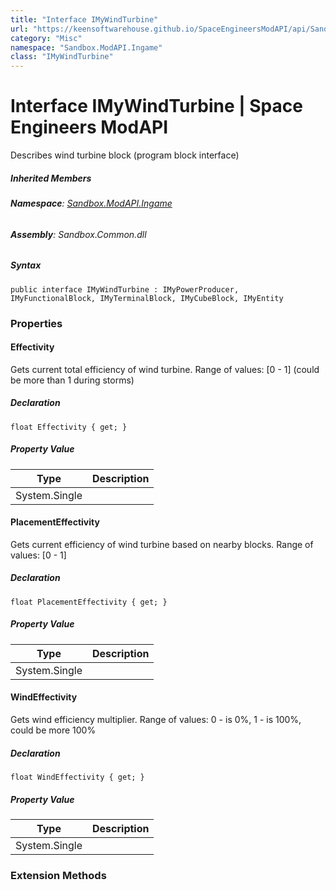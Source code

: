 ```yaml
---
title: "Interface IMyWindTurbine"
url: "https://keensoftwarehouse.github.io/SpaceEngineersModAPI/api/Sandbox.ModAPI.Ingame.IMyWindTurbine.html"
category: "Misc"
namespace: "Sandbox.ModAPI.Ingame"
class: "IMyWindTurbine"
---
```


# Interface IMyWindTurbine | Space Engineers ModAPI

Describes wind turbine block (program block interface)

##### Inherited Members

###### **Namespace**: [Sandbox.ModAPI.Ingame](https://keensoftwarehouse.github.io/SpaceEngineersModAPI/api/Sandbox.ModAPI.Ingame.html)

###### **Assembly**: Sandbox.Common.dll

##### Syntax

```
public interface IMyWindTurbine : IMyPowerProducer, IMyFunctionalBlock, IMyTerminalBlock, IMyCubeBlock, IMyEntity
```

### Properties

#### Effectivity

Gets current total efficiency of wind turbine. Range of values: \[0 - 1\] (could be more than 1 during storms)

##### Declaration

```
float Effectivity { get; }
```

##### Property Value

| Type | Description |
| --- | --- |
| System.Single |     |

#### PlacementEffectivity

Gets current efficiency of wind turbine based on nearby blocks. Range of values: \[0 - 1\]

##### Declaration

```
float PlacementEffectivity { get; }
```

##### Property Value

| Type | Description |
| --- | --- |
| System.Single |     |

#### WindEffectivity

Gets wind efficiency multiplier. Range of values: 0 - is 0%, 1 - is 100%, could be more 100%

##### Declaration

```
float WindEffectivity { get; }
```

##### Property Value

| Type | Description |
| --- | --- |
| System.Single |     |

### Extension Methods